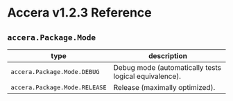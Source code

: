 [//]: # (Project: Accera)
[//]: # (Version: v1.2.3)

# Accera v1.2.3 Reference
## `accera.Package.Mode`

type | description
--- | ---
`accera.Package.Mode.DEBUG` | Debug mode (automatically tests logical equivalence).
`accera.Package.Mode.RELEASE` | Release (maximally optimized).


<div style="page-break-after: always;"></div>
